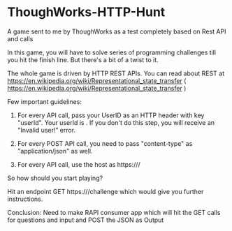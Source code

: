 # ThoughWorks-HTTP-Hunt

A game sent to me by ThoughWorks as a test completely based on Rest API and calls

In this game, you will have to solve series of programming challenges till you hit the finish line. But there's a bit of a twist to it.

The whole game is driven by HTTP REST APIs. You can read about REST at https://en.wikipedia.org/wiki/Representational_state_transfer ( https://en.wikipedia.org/wiki/Representational_state_transfer )

Few important guidelines:

1. For every API call, pass your UserID as an HTTP header with key "userId". Your userId is <xyz123>. If you don't do this step, you will receive an "Invalid user!” error.

2. For every POST API call, you need to pass "content-type" as "application/json" as well.

3. For every API call, use the host as https://<host-link>/

 

So how should you start playing?

Hit an endpoint GET https://<host-link>/challenge which would give you further instructions.

Conclusion: Need to make RAPI consumer app which will hit the GET calls for questions and input and POST the JSON as Output

